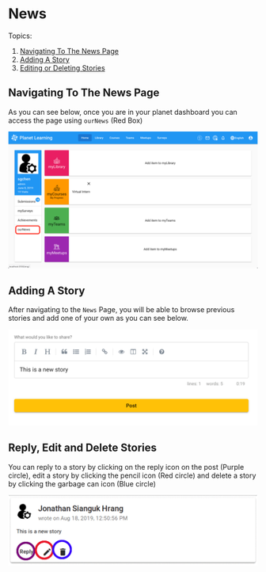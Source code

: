 # News
Topics:
1. [Navigating To The News Page](#navigating-to-the-news-page)
2. [Adding A Story](#adding-a-story)
3. [Editing or Deleting Stories](#reply-edit-and-delete-stories)

## Navigating To The News Page
As you can see below, once you are in your planet dashboard you can access the page using `ourNews` (Red Box)

![Access News](images/planet-news-dashboard.png)

## Adding A Story
After navigating to the `News` Page, you will be able to browse previous stories and add one of your own as you can see below.

![Adding A Story](images/planet-news-post.png)

## Reply, Edit and Delete Stories
You can reply to a story by clicking on the reply icon on the post (Purple circle), edit a story by clicking the pencil icon (Red circle) and delete a story by clicking the garbage can icon (Blue circle)

![Reply, Edit and Delete Stories](images/planet-news-edit-delete.png)
